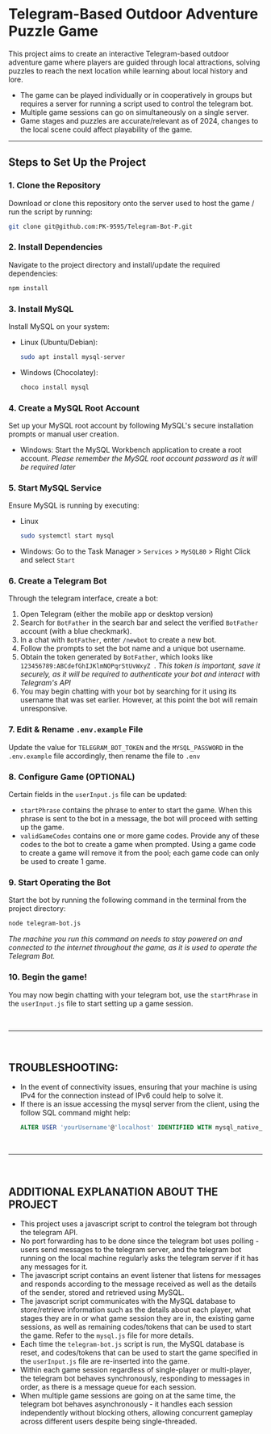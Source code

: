 # Telegram-Based Outdoor Adventure Puzzle Game

This project aims to create an interactive Telegram-based outdoor adventure game where players are guided through local attractions, solving puzzles to reach the next location while learning about local history and lore. 
- The game can be played individually or in cooperatively in groups but requires a server for running a script used to control the telegram bot.
- Multiple game sessions can go on simultaneously on a single server.
- Game stages and puzzles are accurate/relevant as of 2024, changes to the local scene could affect playability of the game.

---

## Steps to Set Up the Project

### 1. Clone the Repository
Download or clone this repository onto the server used to host the game / run the script by running:

```bash
git clone git@github.com:PK-9595/Telegram-Bot-P.git
```

### 2. Install Dependencies
Navigate to the project directory and install/update the required dependencies:
```bash
npm install
```

### 3. Install MySQL
Install MySQL on your system:
- Linux (Ubuntu/Debian):
  ```bash
  sudo apt install mysql-server
  ```
- Windows (Chocolatey):
  ```bash
  choco install mysql
  ```

### 4. Create a MySQL Root Account
Set up your MySQL root account by following MySQL's secure installation prompts or manual user creation.
- Windows: Start the MySQL Workbench application to create a root account.
*Please remember the MySQL root account password as it will be required later*

### 5. Start MySQL Service
Ensure MySQL is running by executing:
- Linux
  ```bash
  sudo systemctl start mysql
  ```
- Windows:
  Go to the Task Manager > `Services` > `MySQL80` > Right Click and select `Start`

### 6. Create a Telegram Bot
Through the telegram interface, create a bot:
1. Open Telegram (either the mobile app or desktop version)
2. Search for `BotFather` in the search bar and select the verified `BotFather` account (with a blue checkmark).
3. In a chat with `BotFather`, enter `/newbot` to create a new bot.
4. Follow the prompts to set the bot name and a unique bot username.
5. Obtain the token generated by `BotFather`, which looks like `123456789:ABCdefGhIJKlmNOPqrStUvWxyZ
`. *This token is important, save it securely, as it will be required to authenticate your bot and interact with Telegram's API*
6. You may begin chatting with your bot by searching for it using its username that was set earlier. However, at this point the bot will remain unresponsive.

### 7. Edit & Rename `.env.example` File
Update the value for `TELEGRAM_BOT_TOKEN` and the `MYSQL_PASSWORD` in the `.env.example` file accordingly, then rename the file to `.env`

### 8. Configure Game (OPTIONAL)
Certain fields in the `userInput.js` file can be updated:
- `startPhrase` contains the phrase to enter to start the game. When this phrase is sent to the bot in a message, the bot will proceed with setting up the game.
- `validGameCodes` contains one or more game codes. Provide any of these codes to the bot to create a game when prompted. Using a game code to create a game will remove it from the pool; each game code can only be used to create 1 game.

### 9. Start Operating the Bot
Start the bot by running the following command in the terminal from the project directory:
```bash
node telegram-bot.js
```
*The machine you run this command on needs to stay powered on and connected to the internet throughout the game, as it is used to operate the Telegram Bot.*

### 10. Begin the game!
You may now begin chatting with your telegram bot, use the `startPhrase` in the `userInput.js` file to start setting up a game session.

<br>

---

<br>

## TROUBLESHOOTING:
- In the event of connectivity issues, ensuring that your machine is using IPv4 for the connection instead of IPv6 could help to solve it.
- If there is an issue accessing the mysql server from the client, using the follow SQL command might help:
  ```sql
  ALTER USER 'yourUsername'@'localhost' IDENTIFIED WITH mysql_native_password BY 'yourPassword'; FLUSH PRIVILEGES;
    ```

<br>

---

<br>

## ADDITIONAL EXPLANATION ABOUT THE PROJECT
- This project uses a javascript script to control the telegram bot through the telegram API.
- No port forwarding has to be done since the telegram bot uses polling - users send messages to the telegram server, and the telegram bot running on the local machine regularly asks the telegram server if it has any messages for it.
- The javascript script contains an event listener that listens for messages and responds according to the message received as well as the details of the sender, stored and retrieved using MySQL.
- The javascript script communicates with the MySQL database to store/retrieve information such as the details about each player, what stages they are in or what game session they are in, the existing game sessions, as well as remaining codes/tokens that can be used to start the game. Refer to the `mysql.js` file for more details.
- Each time the `telegram-bot.js` script is run, the MySQL database is reset, and codes/tokens that can be used to start the game specified in the `userInput.js` file are re-inserted into the game.
- Within each game session regardless of single-player or multi-player, the telegram bot behaves synchronously, responding to messages in order, as there is a message queue for each session.
- When multiple game sessions are going on at the same time, the telegram bot behaves asynchronously - it handles each session independently without blocking others, allowing concurrent gameplay across different users despite being single-threaded.
